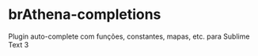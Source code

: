 # brAthena-completions
Plugin auto-complete com funções, constantes, mapas, etc. para Sublime Text 3
